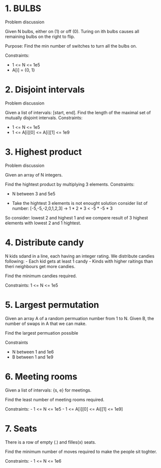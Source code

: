 # 1. BULBS
Problem discussion 

Given N bulbs, either on (1) or off (0).
Turing on ith bulbs causes all remaining bulbs on the right to flip.

Purpose:
Find the min number of switches to turn all the bulbs on.

Constraints: 
 - 1 <= N <= 1e5
 - A[i] = {0, 1}

# 2. Disjoint intervals
Problem discussion

Given a list of intervals: [start, end].
Find the length of the maximal set of mutually disjoint intervals.
Constraints: 
 - 1 <= N <= 1e5
 - 1 <= A[i][0] <= A[i][1] <= 1e9

# 3. Highest product

Problem discussion 

Given an array of N integers.

Find the hightest product by multiplying 3 elements.
Constraints: 

- N between 3 and 5e5

- Take the hightest 3 elements is not enought solution consider list of number: [-5,-5,-2,0,1,2,3] -> 1 * 2 * 3 < -5 * -5 * 3 

So consider: lowest 2 and highest 1 and we compere result of 3 highest elements with lowest 2 and 1 hightest. 

# 4. Distribute candy
N kids sdand in a line, each 
having an integer rating. We 
distribute candies following:
    - Each kid gets at least 1 candy
    - Kinds with higher raitings than
    theri neighbours get more candies.

Find the minimum candies required.

Constraints:
    1 <= N <= 1e5

# 5. Largest permutation

Given an array A of a random permuation number from 1 to N.
Given B, the number of swaps in A that we can make.

 Find the largest permuation possible

 Constraints
 - N between 1 and 1e6
 - B between 1 and 1e9

# 6. Meeting rooms

Given a list of intervals: {s, e} for meetings.

Find the least number of meeting rooms required.

Constraints:
    - 1 <= N <= 1e5
    - 1 <= A[i][0] <= Ai[[1] <= 1e9]

# 7. Seats

There is a row of empty (.)
and filles(x) seats.

Find the minimum number of moves
required to make the people sit toghter.

Constraints: 
    - 1 <= N <= 1e6




